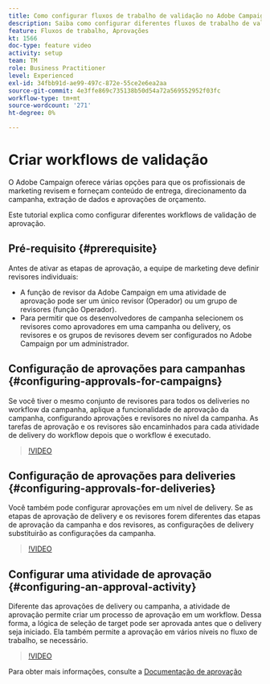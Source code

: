 ```yaml
---
title: Como configurar fluxos de trabalho de validação no Adobe Campaign Classic
description: Saiba como configurar diferentes fluxos de trabalho de validação de aprovação.
feature: Fluxos de trabalho, Aprovações
kt: 1566
doc-type: feature video
activity: setup
team: TM
role: Business Practitioner
level: Experienced
exl-id: 34fbb91d-ae99-497c-872e-55ce2e6ea2aa
source-git-commit: 4e3ffe869c735138b50d54a72a569552952f03fc
workflow-type: tm+mt
source-wordcount: '271'
ht-degree: 0%

---
```



# Criar workflows de validação

O Adobe Campaign oferece várias opções para que os profissionais de marketing revisem e forneçam conteúdo de entrega, direcionamento da campanha, extração de dados e aprovações de orçamento.

Este tutorial explica como configurar diferentes workflows de validação de aprovação.

## Pré-requisito {#prerequisite}

Antes de ativar as etapas de aprovação, a equipe de marketing deve definir revisores individuais:

* A função de revisor da Adobe Campaign em uma atividade de aprovação pode ser um único revisor (Operador) ou um grupo de revisores (função Operador).
* Para permitir que os desenvolvedores de campanha selecionem os revisores como aprovadores em uma campanha ou delivery, os revisores e os grupos de revisores devem ser configurados no Adobe Campaign por um administrador.

## Configuração de aprovações para campanhas {#configuring-approvals-for-campaigns}

Se você tiver o mesmo conjunto de revisores para todos os deliveries no workflow da campanha, aplique a funcionalidade de aprovação da campanha, configurando aprovações e revisores no nível da campanha. As tarefas de aprovação e os revisores são encaminhados para cada atividade de delivery do workflow depois que o workflow é executado.

>[!VIDEO](https://video.tv.adobe.com/v/25175?quality=12)

## Configuração de aprovações para deliveries {#configuring-approvals-for-deliveries}

Você também pode configurar aprovações em um nível de delivery. Se as etapas de aprovação de delivery e os revisores forem diferentes das etapas de aprovação da campanha e dos revisores, as configurações de delivery substituirão as configurações da campanha.

>[!VIDEO](https://video.tv.adobe.com/v/25176?quality=12)

## Configurar uma atividade de aprovação {#configuring-an-approval-activity}

Diferente das aprovações de delivery ou campanha, a atividade de aprovação permite criar um processo de aprovação em um workflow. Dessa forma, a lógica de seleção de target pode ser aprovada antes que o delivery seja iniciado. Ela também permite a aprovação em vários níveis no fluxo de trabalho, se necessário.

>[!VIDEO](https://video.tv.adobe.com/v/25174?quality=12)

Para obter mais informações, consulte a [Documentação de aprovação](https://experienceleague.adobe.com/docs/campaign-classic/using/automating-with-workflows/flow-control-activities/approval.html)
